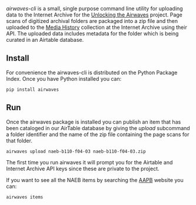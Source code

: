 *airwaves-cli* is a small, single purpose command line utility for uploading data to the Internet Archive for the [Unlocking the Airwaves] project. Page scans of digitized archival folders are packaged into a zip file and then uploaded to the [Media History] collection at the Internet Archive using their API. The uploaded data includes metadata for the folder which is being curated in an Airtable database.

## Install

For convenience the airwaves-cli is distributed on the Python Package Index. Once you have Python installed you can:

    pip install airwaves

## Run

Once the airwaves package is installed you can publish an item that has been cataloged in
our AirTable database by giving the *upload* subcommand a folder identifier and the name of the zip file containing the page scans for that folder.

    airwaves upload naeb-b110-f04-03 naeb-b110-f04-03.zip

The first time you run airwaves it will prompt you for the Airtable and Internet
Archive API keys since these are private to the project.

If you want to see all the NAEB items by searching the [AAPB] website you can:

    airwaves items

[AAPB]: http://americanarchive.org/
[Unlocking the Airwaves]: https://mith.umd.edu/mith-receives-neh-grant-for-unlocking-the-airwaves-revitalizing-an-early-public-and-educational-radio-collection/
[release]: https://github.com/umd-mith/airwaves/releases/
[Media History]: https://archive.org/details/mediahistory
